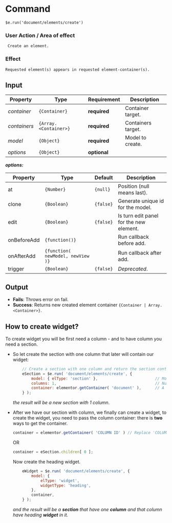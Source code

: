 # Command
  `$e.run('document/elements/create')`

### User Action / Area of effect
     Create an element.
     
### Effect
    Requested element(s) appears in requested element-container(s).

## Input
| Property     | Type                  | Requirement   | Description |
|---           |---                    |---            |---|
| _container_  | `{Container}`         | **required**  | Container target.
| _containers_ | `{Array.<Container>}` | **required**  | Containers target.
| _model_      | `{Object}`            | **required**  | Model to create.
| _options_    | `{Object}`            | **optional**  | 

**_options:_**

| Property    | Type                              | Default   | Description                            |
|-------------|-----------------------------------|-----------|----------------------------------------|
| at          | `{Number}`                        | `{null}`  | Position (null means last). 
| clone       | `{Boolean}`                       | `{false}` | Generate unique id for the model.
| edit        | `{Boolean}`                       | `{false}` | Is turn edit panel for the new element.
| onBeforeAdd | `{function()}`                    |           | Run callback before add.
| onAfterAdd  | `{function( newModel, newView )}` |           | Run callback after add.
| trigger     | `{Boolean}`                       | `{false}` | *Deprecated*.
    
    
## Output
   * **Fails**: Throws error on fail.
   * **Success**: Returns new created element container `{Container | Array.<Container>}`.
   
## How to create widget? 
To create widget you will be first need a column - and to have column you need a section.

* So let create the section with one column that later will contain our widget:

    ```javascript
        // Create a section with one column and return the section container.
        eSection = $e.run( 'document/elements/create', {
            model: { elType: 'section' },                         // Model to create.
            columns: 1,                                           // Number of columns to create.
            container: elementor.getContainer( 'document' ),      // A container where to create the element.
        } );
    ```
    _the result will be a new section with 1 column_.
* After we have our section with column, we finally can create a widget,
to create the widget, you need to pass the column container:
there is **two** ways to get the container.
    ```javascript
    container = elementor.getContainer( 'COLUMN ID' ) // Replace 'COLUMN ID' with your column id.
    ```
    OR
    ```javascript
    container = eSection.children[ 0 ];
    ```
    Now create the heading widget.
    ```javascript
        eWidget = $e.run( 'document/elements/create', {
            model: {
                elType: 'widget',
                widgetType: 'heading',
            },
            container,
        } );
    ```
    _and the result will be a **section** that have one **column** and that column have heading **widget** in it._

